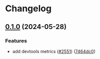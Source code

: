 # Changelog

## [0.1.0](https://github.com/libp2p/js-libp2p/compare/devtools-metrics-v0.0.1...devtools-metrics-v0.1.0) (2024-05-28)


### Features

* add devtools metrics ([#2551](https://github.com/libp2p/js-libp2p/issues/2551)) ([7464dc0](https://github.com/libp2p/js-libp2p/commit/7464dc00caef2d95bfcfc75346f48e0901458df6))

